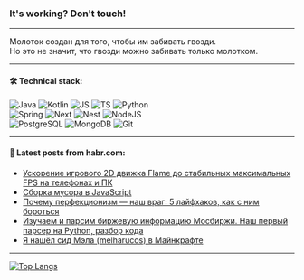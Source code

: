 ### It's working? Don't touch!

---
Молоток создан для того, чтобы им забивать гвозди. <br>
Но это не значит, что гвозди можно забивать только молотком.

---

#### 🛠️ Technical stack:

![Java](https://img.shields.io/badge/Java-informational?logo=Oracle&style=flat&logoColor=white&color=FF4500)
![Kotlin](https://img.shields.io/badge/Kotlin-informational?logo=Kotlin&style=flat&logoColor=white&color=774D97)
![JS](https://img.shields.io/badge/JS-informational?logo=javaScript&style=flat&logoColor=black&color=F7Df1E)
![TS](https://img.shields.io/badge/TypeScript-informational?logo=typeScript&style=flat&logoColor=black&color=017acc)
![Python](https://img.shields.io/badge/Python-informational?logo=Python&style=flat&logoColor=black&color=ffdd54) <br>
![Spring](https://img.shields.io/badge/SpringBoot-informational?logo=SpringBoot&style=flat&logoColor=white&color=6DB33F) 
![Next](https://img.shields.io/badge/Next.js-informational?logo=Next.js&style=flat&logoColor=white&color=3671a1)
![Nest](https://img.shields.io/badge/NestJS-informational?logo=NestJS&style=flat&logoColor=white&color=E0234E)
![NodeJS](https://img.shields.io/badge/NodeJS-informational?logo=node.js&style=flat&logoColor=white&color=70A760) <br>
![PostgreSQL](https://img.shields.io/badge/PostgreSQL-informational?logo=PostgreSQL&style=flat&logoColor=white&color=DAA520)
![MongoDB](https://img.shields.io/badge/MongoDB-informational?logo=MongoDB&style=flat&logoColor=white&color=870000)
![Git](https://img.shields.io/badge/Git-informational?logo=git&style=flat&logoColor=white&color=f74e28)

___

#### 💬 Latest posts from habr.com:

<!-- BLOG-POST-LIST:START -->
- [Ускорение игрового 2D движка Flame до стабильных максимальных FPS на телефонах и ПК](https://habr.com/ru/articles/781028/?utm_source=habrahabr&utm_medium=rss&utm_campaign=781028)
- [Сборка мусора в JavaScript](https://habr.com/ru/articles/779186/?utm_source=habrahabr&utm_medium=rss&utm_campaign=779186)
- [Почему перфекционизм — наш враг: 5 лайфхаков, как с ним бороться](https://habr.com/ru/articles/781018/?utm_source=habrahabr&utm_medium=rss&utm_campaign=781018)
- [Изучаем и парсим биржевую информацию Мосбиржи. Наш первый парсер на Python, разбор кода](https://habr.com/ru/articles/781006/?utm_source=habrahabr&utm_medium=rss&utm_campaign=781006)
- [Я нашёл сид Мэла &lpar;melharucos&rpar; в Майнкрафте](https://habr.com/ru/articles/781002/?utm_source=habrahabr&utm_medium=rss&utm_campaign=781002)
<!-- BLOG-POST-LIST:END -->

---
[![Top Langs](https://github-readme-stats-git-master-advtsetting-gmailcom.vercel.app/api/top-langs/?username=zloylis&langs_count=10&hide_title=false&title_color=e6edf3&size_weight=0.5&count_weight=0.5&layout=compact&hide_border=true&theme=dracula)](https://github.com/zloylis)

<!-- ![GitHub stats](https://github-readme-stats-git-master-advtsetting-gmailcom.vercel.app/api?username=zloylis&show_icons=true&hide_border=true&theme=dracula&hide_title=true&include_all_commits=true&count_private=true&hide=contribs&hide_rank=true) -->
